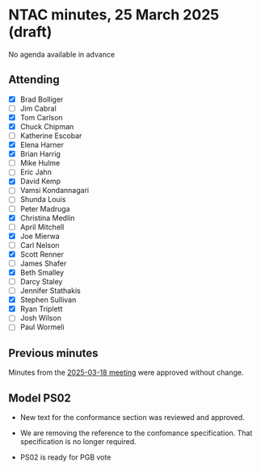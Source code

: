 # NTAC minutes, 25 March 2025 (draft)

No agenda available in advance

## Attending

- [x] Brad Bolliger
- [ ] Jim Cabral
- [x] Tom Carlson
- [x] Chuck Chipman
- [ ] Katherine Escobar
- [x] Elena Harner
- [x] Brian Harrig
- [ ] Mike Hulme
- [ ] Eric Jahn
- [x] David Kemp
- [ ] Vamsi Kondannagari
- [ ] Shunda Louis
- [ ] Peter Madruga
- [x] Christina Medlin
- [ ] April Mitchell
- [x] Joe Mierwa
- [ ] Carl Nelson
- [x] Scott Renner
- [ ] James Shafer
- [x] Beth Smalley
- [ ] Darcy Staley 
- [ ] Jennifer Stathakis
- [x] Stephen Sullivan
- [x] Ryan Triplett
- [ ] Josh Wilson
- [ ] Paul Wormeli

## Previous minutes

Minutes from the [2025-03-18 meeting](2025-03-18-minutes.md) were approved without change.

## Model PS02

* New text for the conformance section was reviewed and approved.  
* We are removing the reference to the confomance specification.  That specification is no longer required.

* PS02 is ready for PGB vote



